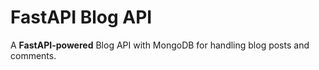 # FastAPI Blog API

A **FastAPI-powered** Blog API with MongoDB for handling blog posts and comments.  
